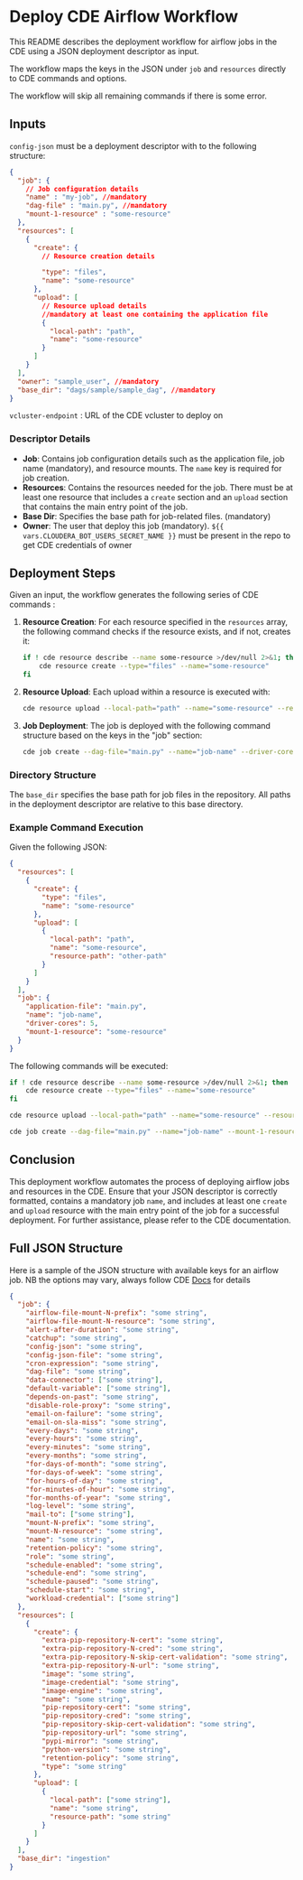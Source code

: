 # Deploy CDE Airflow Workflow

This README describes the deployment workflow for airflow jobs in the CDE using a JSON deployment descriptor as input. 

The workflow maps the keys in the JSON under `job` and `resources` directly to CDE commands and options.

The workflow will skip all remaining commands if there is some error.

## Inputs
`config-json` must be a deployment descriptor with to the following structure:

```json
{
  "job": {
    // Job configuration details
    "name" : "my-job", //mandatory
    "dag-file" : "main.py", //mandatory
    "mount-1-resource" : "some-resource"
  },
  "resources": [
    {
      "create": {
        // Resource creation details

        "type": "files",
        "name": "some-resource"
      },
      "upload": [
        // Resource upload details
        //mandatory at least one containing the application file
        {
          "local-path": "path",
          "name": "some-resource"
        }
      ]
    }
  ],
  "owner": "sample_user", //mandatory
  "base_dir": "dags/sample/sample_dag", //mandatory
}
```
`vcluster-endpoint` : URL of the CDE vcluster to deploy on 
### Descriptor Details

- **Job**: Contains job configuration details such as the application file, job name (mandatory), and resource mounts. The `name` key is required for job creation.
- **Resources**: Contains the resources needed for the job. There must be at least one resource that includes a `create` section and an `upload` section that contains the main entry point of the job.
- **Base Dir**: Specifies the base path for job-related files. (mandatory)
- **Owner**: The user that deploy this job (mandatory). `${{ vars.CLOUDERA_BOT_USERS_SECRET_NAME }}` must be present in the repo to get CDE credentials of owner  

## Deployment Steps
Given an input, the workflow generates the following series of CDE commands : 
1. **Resource Creation**:
   For each resource specified in the `resources` array, the following command checks if the resource exists, and if not, creates it:

   ```bash
   if ! cde resource describe --name some-resource >/dev/null 2>&1; then
       cde resource create --type="files" --name="some-resource"
   fi
   ```

2. **Resource Upload**:
   Each upload within a resource is executed with:

   ```bash
   cde resource upload --local-path="path" --name="some-resource" --resource-path="other-path"
   ```

3. **Job Deployment**:
   The job is deployed with the following command structure based on the keys in the "job" section:

   ```bash
   cde job create --dag-file="main.py" --name="job-name" --driver-cores=5 --mount-1-resource="some-resource" --type="airflow"
   ```

### Directory Structure

The `base_dir` specifies the base path for job files in the repository. All paths in the deployment descriptor are relative to this base directory.


### Example Command Execution

Given the following JSON:

```json
{
  "resources": [
    {
      "create": {
        "type": "files",
        "name": "some-resource"
      },
      "upload": [
        {
          "local-path": "path",
          "name": "some-resource",
          "resource-path": "other-path"
        }
      ]
    }
  ],
  "job": {
    "application-file": "main.py",
    "name": "job-name",
    "driver-cores": 5,
    "mount-1-resource": "some-resource"
  }
}
```

The following commands will be executed:

```bash
if ! cde resource describe --name some-resource >/dev/null 2>&1; then
    cde resource create --type="files" --name="some-resource"
fi

cde resource upload --local-path="path" --name="some-resource" --resource-path="other-path"

cde job create --dag-file="main.py" --name="job-name" --mount-1-resource="some-resource"
```

## Conclusion

This deployment workflow automates the process of deploying airflow jobs and resources in the CDE. Ensure that your JSON descriptor is correctly formatted, contains a mandatory job `name`, and includes at least one `create` and `upload` resource with the main entry point of the job for a successful deployment. For further assistance, please refer to the CDE documentation.

## Full JSON Structure

Here is a sample of the JSON structure with available keys for an airflow job.
NB the options may vary, always follow CDE [Docs](https://docs.cloudera.com/data-engineering/cloud/cli-access/topics/cde-cli-reference.html) for details 
```json
{
  "job": {
    "airflow-file-mount-N-prefix": "some string",
    "airflow-file-mount-N-resource": "some string",
    "alert-after-duration": "some string",
    "catchup": "some string",
    "config-json": "some string",
    "config-json-file": "some string",
    "cron-expression": "some string",
    "dag-file": "some string",
    "data-connector": ["some string"],
    "default-variable": ["some string"],
    "depends-on-past": "some string",
    "disable-role-proxy": "some string",
    "email-on-failure": "some string",
    "email-on-sla-miss": "some string",
    "every-days": "some string",
    "every-hours": "some string",
    "every-minutes": "some string",
    "every-months": "some string",
    "for-days-of-month": "some string",
    "for-days-of-week": "some string",
    "for-hours-of-day": "some string",
    "for-minutes-of-hour": "some string",
    "for-months-of-year": "some string",
    "log-level": "some string",
    "mail-to": ["some string"],
    "mount-N-prefix": "some string",
    "mount-N-resource": "some string",
    "name": "some string",
    "retention-policy": "some string",
    "role": "some string",
    "schedule-enabled": "some string",
    "schedule-end": "some string",
    "schedule-paused": "some string",
    "schedule-start": "some string",
    "workload-credential": ["some string"]
  },
  "resources": [
    {
      "create": {
        "extra-pip-repository-N-cert": "some string",
        "extra-pip-repository-N-cred": "some string",
        "extra-pip-repository-N-skip-cert-validation": "some string",
        "extra-pip-repository-N-url": "some string",
        "image": "some string",
        "image-credential": "some string",
        "image-engine": "some string",
        "name": "some string",
        "pip-repository-cert": "some string",
        "pip-repository-cred": "some string",
        "pip-repository-skip-cert-validation": "some string",
        "pip-repository-url": "some string",
        "pypi-mirror": "some string",
        "python-version": "some string",
        "retention-policy": "some string",
        "type": "some string"
      },
      "upload": [
        {
          "local-path": ["some string"],
          "name": "some string",
          "resource-path": "some string"
        }
      ]
    }
  ],
  "base_dir": "ingestion"
}

```